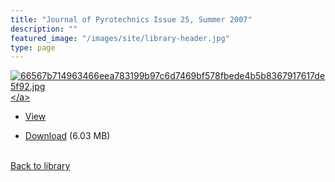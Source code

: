 ```yaml
---
title: "Journal of Pyrotechnics Issue 25, Summer 2007"
description: ""
featured_image: "/images/site/library-header.jpg"
type: page
---
```


<a href="https://drive.google.com/uc?export=view&id=1o0GkJB3lHMttH1NhNl6aDAaC2IXx9AJQ" target="_blank">![66567b714963466eea783199b97c6d7469bf578fbede4b5b8367917617de5f92.jpg](https://drive.google.com/uc?export=view&id=1FS_wg7TVJGO0dSjInKzlbbUVi-4HNYl_)</a>
* <a href="https://drive.google.com/uc?export=view&id=1o0GkJB3lHMttH1NhNl6aDAaC2IXx9AJQ" target="_blank">View</a>

* [Download](https://drive.google.com/uc?export=download&id=1o0GkJB3lHMttH1NhNl6aDAaC2IXx9AJQ) (6.03 MB)

<br />[Back to library](/library/)
